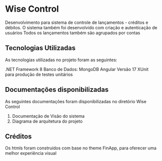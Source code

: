 # Wise Control
Desenvolvimento para sistema de controle de lançamentos - créditos e débitos. 
O sistema também foi desenvolvido com criação e autenticação de usuários 
Todos os lançamentos também são agrupados por contas

## Tecnologias Utilizadas
As tecnologias utilizadas no projeto foram as seguintes:

.NET Framework 8
Banco de Dados: MongoDB
Angular Versão 17
XUnit para produção de testes unitários

## Documentações disponibilizadas
As seguintes documentações foram disponibilizadas no diretório Wise Control

1) Documentação de Visão do sistema
2) Diagrama de arquitetura do projeto

## Créditos
Os htmls foram construídos com base no theme FinApp, para oferecer uma melhor experiência visual

